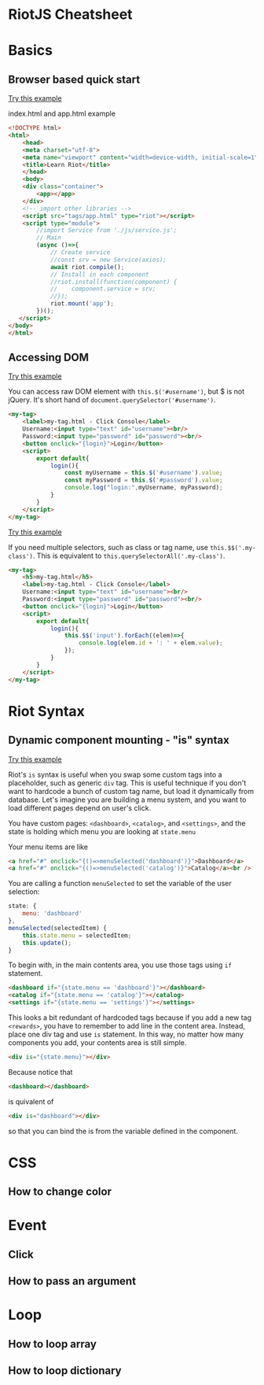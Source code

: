 # RiotJS Cheatsheet

# Basics

## Browser based quick start

<a href="https://next.plnkr.co/edit/7U2qXDWkcGpNUoH5" target=_blank>Try this example</a>

index.html and app.html example
```html
<!DOCTYPE html>
<html>
    <head>
    <meta charset="utf-8">
    <meta name="viewport" content="width=device-width, initial-scale=1">
    <title>Learn Riot</title>
    </head>
    <body>
    <div class="container">
        <app></app>
    </div>
    <!-- import other libraries -->
    <script src="tags/app.html" type="riot"></script>
    <script type="module">
        //import Service from './js/service.js';
        // Main
        (async ()=>{
            // Create service
            //const srv = new Service(axios);
            await riot.compile();
            // Install in each component
            //riot.install(function(component) {
            //    component.service = srv;
            //});
            riot.mount('app');
        })();
   </script>
</body>
</html>
```

## Accessing DOM 

<a href="https://next.plnkr.co/edit/EsqrIQzyiWIziMsx" target=_blank>Try this example</a>

You can access raw DOM element with ```this.$('#username')```, but $ is not jQuery. It's short hand of ```document.querySelector('#username')```. 
```html
<my-tag>
    <label>my-tag.html - Click Console</label>
    Username:<input type="text" id="username"><br/>
    Password:<input type="password" id="password"><br/>
    <button onclick="{login}">Login</button>
    <script>
        export default{
            login(){
                const myUsername = this.$('#username').value;
                const myPassword = this.$('#password').value;
                console.log("login:",myUsername, myPassword);
            }
        }
    </script>
</my-tag>
```

<a href="https://next.plnkr.co/edit/niz5gtNHJHlaOuvR?preview" target=_blank>Try this example</a>

If you need multiple selectors, such as class or tag name, use ```this.$$('.my-class')```. This is equivalent to ```this.querySelectorAll('.my-class')```.
```html
<my-tag>
    <h5>my-tag.html</h5>
    <label>my-tag.html - Click Console</label>
    Username:<input type="text" id="username"><br/>
    Password:<input type="password" id="password"><br/>
    <button onclick="{login}">Login</button>
    <script>
        export default{
            login(){
                this.$$('input').forEach((elem)=>{
                    console.log(elem.id + ': ' + elem.value);
                });
            }
        }
    </script>
</my-tag>
```

# Riot Syntax

## Dynamic component mounting - "is" syntax

<a href="https://next.plnkr.co/edit/XLhH3HPawo6N6FaL" target=_blank>Try this example</a>

Riot's ``is`` syntax is useful when you swap some custom tags into a placeholder, such as generic ``div`` tag. 
This is useful technique if you don't want to hardcode a bunch of custom tag name, but load it dynamically from database. 
Let's imagine you are building a menu system, and you want to load different pages depend on user's click.

You have custom pages: ``<dashboard>``, ``<catalog>``, and ``<settings>``, and the state is holding which menu 
you are looking at ``state.menu``

Your menu items are like

```html
<a href="#" onclick="{()=>menuSelected('dashboard')}">Dashboard</a>
<a href="#" onclick="{()=>menuSelected('catalog')}">Catalog</a><br />
```

You are calling a function ``menuSelected`` to set the variable of the user selection:

```js
state: {
    menu: 'dashboard'
},
menuSelected(selectedItem) {
    this.state.menu = selectedItem;
    this.update();
}
```

To begin with, in the main contents area, you use those tags using ``if`` statement.

```html
<dashboard if="{state.menu == 'dashboard'}"></dashboard>
<catalog if="{state.menu == 'catalog'}"></catalog>
<settings if="{state.menu == 'settings'}"></settings>
```

This looks a bit redundant of hardcoded tags because if you add a new tag ``<rewards>``, you have to remember to add line in the content area. Instead, place one div tag and use ``is`` statement. In this way, no matter how many components you add, your contents area is still simple.

```html
<div is="{state.menu}"></div>
```

Because notice that 
```html
<dashboard></dashboard>
```

is quivalent of 

```html
<div is="dashboard"></div>
```

so that you can bind the is from the variable defined in the component.




# CSS

## How to change color 

# Event

## Click 

## How to pass an argument

# Loop 

## How to loop array 

## How to loop dictionary

